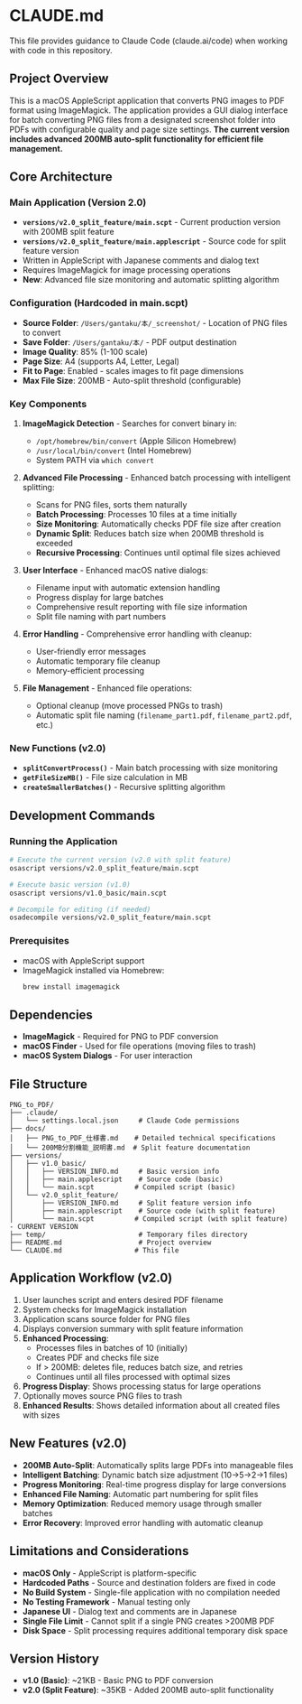 # CLAUDE.md

This file provides guidance to Claude Code (claude.ai/code) when working with code in this repository.

## Project Overview

This is a macOS AppleScript application that converts PNG images to PDF format using ImageMagick. The application provides a GUI dialog interface for batch converting PNG files from a designated screenshot folder into PDFs with configurable quality and page size settings. **The current version includes advanced 200MB auto-split functionality for efficient file management.**

## Core Architecture

### Main Application (Version 2.0)
- **`versions/v2.0_split_feature/main.scpt`** - Current production version with 200MB split feature
- **`versions/v2.0_split_feature/main.applescript`** - Source code for split feature version
- Written in AppleScript with Japanese comments and dialog text
- Requires ImageMagick for image processing operations
- **New**: Advanced file size monitoring and automatic splitting algorithm

### Configuration (Hardcoded in main.scpt)
- **Source Folder**: `/Users/gantaku/本/_screenshot/` - Location of PNG files to convert
- **Save Folder**: `/Users/gantaku/本/` - PDF output destination
- **Image Quality**: 85% (1-100 scale)
- **Page Size**: A4 (supports A4, Letter, Legal)
- **Fit to Page**: Enabled - scales images to fit page dimensions
- **Max File Size**: 200MB - Auto-split threshold (configurable)

### Key Components
1. **ImageMagick Detection** - Searches for convert binary in:
   - `/opt/homebrew/bin/convert` (Apple Silicon Homebrew)
   - `/usr/local/bin/convert` (Intel Homebrew)
   - System PATH via `which convert`

2. **Advanced File Processing** - Enhanced batch processing with intelligent splitting:
   - Scans for PNG files, sorts them naturally
   - **Batch Processing**: Processes 10 files at a time initially
   - **Size Monitoring**: Automatically checks PDF file size after creation
   - **Dynamic Split**: Reduces batch size when 200MB threshold is exceeded
   - **Recursive Processing**: Continues until optimal file sizes achieved

3. **User Interface** - Enhanced macOS native dialogs:
   - Filename input with automatic extension handling
   - Progress display for large batches
   - Comprehensive result reporting with file size information
   - Split file naming with part numbers

4. **Error Handling** - Comprehensive error handling with cleanup:
   - User-friendly error messages
   - Automatic temporary file cleanup
   - Memory-efficient processing

5. **File Management** - Enhanced file operations:
   - Optional cleanup (move processed PNGs to trash)
   - Automatic split file naming (`filename_part1.pdf`, `filename_part2.pdf`, etc.)

### New Functions (v2.0)
- **`splitConvertProcess()`** - Main batch processing with size monitoring
- **`getFileSizeMB()`** - File size calculation in MB
- **`createSmallerBatches()`** - Recursive splitting algorithm

## Development Commands

### Running the Application
```bash
# Execute the current version (v2.0 with split feature)
osascript versions/v2.0_split_feature/main.scpt

# Execute basic version (v1.0)
osascript versions/v1.0_basic/main.scpt

# Decompile for editing (if needed)
osadecompile versions/v2.0_split_feature/main.scpt
```

### Prerequisites
- macOS with AppleScript support
- ImageMagick installed via Homebrew:
  ```bash
  brew install imagemagick
  ```

## Dependencies
- **ImageMagick** - Required for PNG to PDF conversion
- **macOS Finder** - Used for file operations (moving files to trash)
- **macOS System Dialogs** - For user interaction

## File Structure
```
PNG_to_PDF/
├── .claude/
│   └── settings.local.json     # Claude Code permissions
├── docs/
│   ├── PNG_to_PDF_仕様書.md    # Detailed technical specifications
│   └── 200MB分割機能_説明書.md  # Split feature documentation
├── versions/
│   ├── v1.0_basic/
│   │   ├── VERSION_INFO.md     # Basic version info
│   │   ├── main.applescript    # Source code (basic)
│   │   └── main.scpt          # Compiled script (basic)
│   └── v2.0_split_feature/
│       ├── VERSION_INFO.md     # Split feature version info
│       ├── main.applescript    # Source code (with split feature)
│       └── main.scpt          # Compiled script (with split feature) - CURRENT VERSION
├── temp/                       # Temporary files directory
├── README.md                   # Project overview
└── CLAUDE.md                  # This file
```

## Application Workflow (v2.0)
1. User launches script and enters desired PDF filename
2. System checks for ImageMagick installation
3. Application scans source folder for PNG files
4. Displays conversion summary with split feature information
5. **Enhanced Processing**:
   - Processes files in batches of 10 (initially)
   - Creates PDF and checks file size
   - If > 200MB: deletes file, reduces batch size, and retries
   - Continues until all files processed with optimal sizes
6. **Progress Display**: Shows processing status for large operations
7. Optionally moves source PNG files to trash
8. **Enhanced Results**: Shows detailed information about all created files with sizes

## New Features (v2.0)
- **200MB Auto-Split**: Automatically splits large PDFs into manageable files
- **Intelligent Batching**: Dynamic batch size adjustment (10→5→2→1 files)
- **Progress Monitoring**: Real-time progress display for large conversions
- **Enhanced File Naming**: Automatic part numbering for split files
- **Memory Optimization**: Reduced memory usage through smaller batches
- **Error Recovery**: Improved error handling with automatic cleanup

## Limitations and Considerations
- **macOS Only** - AppleScript is platform-specific
- **Hardcoded Paths** - Source and destination folders are fixed in code
- **No Build System** - Single-file application with no compilation needed
- **No Testing Framework** - Manual testing only
- **Japanese UI** - Dialog text and comments are in Japanese
- **Single File Limit** - Cannot split if a single PNG creates >200MB PDF
- **Disk Space** - Split processing requires additional temporary disk space

## Version History
- **v1.0 (Basic)**: ~21KB - Basic PNG to PDF conversion
- **v2.0 (Split Feature)**: ~35KB - Added 200MB auto-split functionality